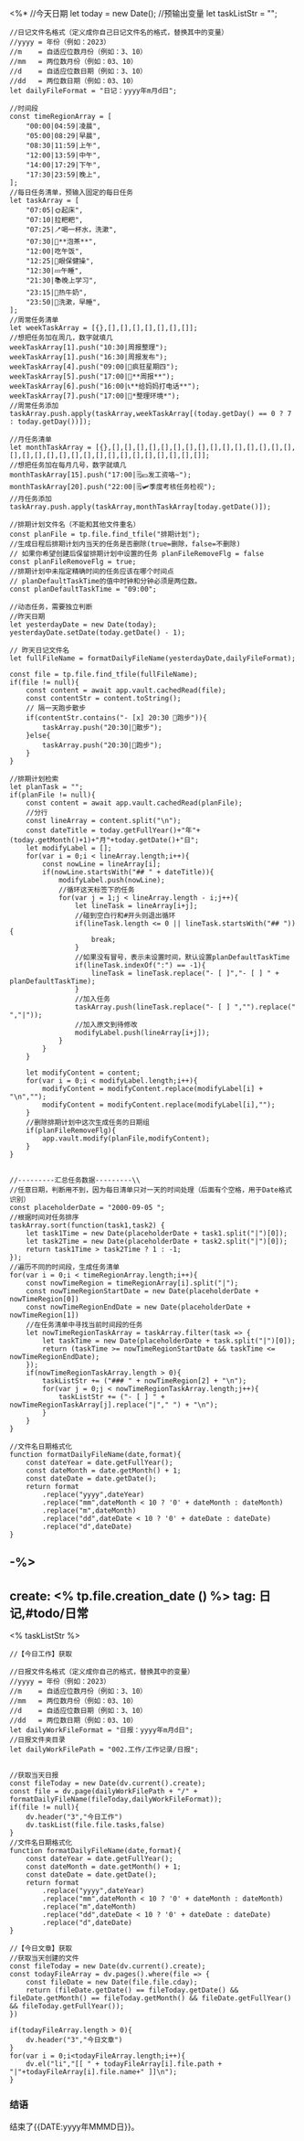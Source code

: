 <%*
    //今天日期
    let today = new Date();
    //预输出变量
    let taskListStr = "";

    //日记文件名格式（定义成你自己日记文件名的格式，替换其中的变量）
    //yyyy = 年份（例如：2023）
    //m    = 自适应位数月份（例如：3、10）
    //mm   = 两位数月份（例如：03、10）
    //d    = 自适应位数日期（例如：3、10）
    //dd   = 两位数日期（例如：03、10）
    let dailyFileFormat = "日记：yyyy年m月d日";

    //时间段
    const timeRegionArray = [
        "00:00|04:59|凌晨",
        "05:00|08:29|早晨",
        "08:30|11:59|上午",
        "12:00|13:59|中午",
        "14:00|17:29|下午",
        "17:30|23:59|晚上",
    ];
    //每日任务清单，预输入固定的每日任务
    let taskArray = [
        "07:05|🌞起床",
        "07:10|拉粑粑",
        "07:25|🪥喝一杯水，洗漱",
        "07:30|🍵**泡茶**",
        "12:00|吃午饭",
        "12:25|👀眼保健操",
        "12:30|💤午睡",
        "21:30|📚晚上学习",
        "23:15|🥛热牛奶",
        "23:50|🌙洗漱，早睡",
    ];
    //周常任务清单
    let weekTaskArray = [{},[],[],[],[],[],[],[]];
    //想把任务加在周几，数字就填几
    weekTaskArray[1].push("10:30|周报整理");
    weekTaskArray[1].push("16:30|周报发布");
    weekTaskArray[4].push("09:00|🍗疯狂星期四");
    weekTaskArray[5].push("17:00|📰**周报**");
    weekTaskArray[6].push("16:00|📞**给妈妈打电话**");
    weekTaskArray[7].push("17:00|🧹*整理环境*");
    //周常任务添加
    taskArray.push.apply(taskArray,weekTaskArray[(today.getDay() == 0 ? 7 : today.getDay())]);

    //月任务清单
    let monthTaskArray = [{},[],[],[],[],[],[],[],[],[],[],[],[],[],[],[],[],[],[],[],[],[],[],[],[],[],[],[],[],[],[],[]];
    //想把任务加在每月几号，数字就填几
    monthTaskArray[15].push("17:00|🗒💴发工资咯~");
    monthTaskArray[20].push("22:00|🗒🛩️季度考核任务检视");
    //月任务添加
    taskArray.push.apply(taskArray,monthTaskArray[today.getDate()]);

    //排期计划文件名（不能和其他文件重名）
    const planFile = tp.file.find_tfile("排期计划");
    //生成日程后排期计划内当天的任务是否删除(true=删除，false=不删除)
    // 如果你希望创建后保留排期计划中设置的任务 planFileRemoveFlg = false
    const planFileRemoveFlg = true;
    //排期计划中未指定精确时间的任务应该在哪个时间点
    // planDefaultTaskTime的值中时钟和分钟必须是两位数。
    const planDefaultTaskTime = "09:00";

    //动态任务，需要独立判断
    //昨天日期
    let yesterdayDate = new Date(today);
    yesterdayDate.setDate(today.getDate() - 1);

    // 昨天日记文件名
    let fullFileName = formatDailyFileName(yesterdayDate,dailyFileFormat);

    const file = tp.file.find_tfile(fullFileName);
    if(file != null){
        const content = await app.vault.cachedRead(file);
        const contentStr = content.toString();
        // 隔一天跑步散步
        if(contentStr.contains("- [x] 20:30 👟跑步")){
            taskArray.push("20:30|👞散步");
        }else{
            taskArray.push("20:30|👟跑步");
        }
    }

    //排期计划检索
    let planTask = "";
    if(planFile != null){
        const content = await app.vault.cachedRead(planFile);
        //分行
        const lineArray = content.split("\n");
        const dateTitle = today.getFullYear()+"年"+(today.getMonth()+1)+"月"+today.getDate()+"日";
        let modifyLabel = [];
        for(var i = 0;i < lineArray.length;i++){
            const nowLine = lineArray[i];
            if(nowLine.startsWith("## " + dateTitle)){
                modifyLabel.push(nowLine);
                //循环这天标签下的任务
                for(var j = 1;j < lineArray.length - i;j++){
                    let lineTask = lineArray[i+j];
                    //碰到空白行和#开头则退出循环
                    if(lineTask.length <= 0 || lineTask.startsWith("## ")){
                        break;
                    }
                    //如果没有冒号，表示未设置时间，默认设置planDefaultTaskTime
                    if(lineTask.indexOf(":") == -1){
                        lineTask = lineTask.replace("- [ ]","- [ ] " + planDefaultTaskTime);
                    }
                    //加入任务
                    taskArray.push(lineTask.replace("- [ ] ","").replace(" ","|"));
                    //加入原文到待修改
                    modifyLabel.push(lineArray[i+j]);
                }
            }
        }

        let modifyContent = content;
        for(var i = 0;i < modifyLabel.length;i++){
            modifyContent = modifyContent.replace(modifyLabel[i] + "\n","");
            modifyContent = modifyContent.replace(modifyLabel[i],"");
        }
        //删除排期计划中这次生成任务的日期组
        if(planFileRemoveFlg){
            app.vault.modify(planFile,modifyContent);
        }
    }


    //---------汇总任务数据---------\\
    //任意日期，判断用不到，因为每日清单只对一天的时间处理（后面有个空格，用于Date格式识别）
    const placeholderDate = "2000-09-05 ";
    //根据时间对任务排序
    taskArray.sort(function(task1,task2) {
        let task1Time = new Date(placeholderDate + task1.split("|")[0]);
        let task2Time = new Date(placeholderDate + task2.split("|")[0]);
        return task1Time > task2Time ? 1 : -1;
    });
    //遍历不同的时间段，生成任务清单
    for(var i = 0;i < timeRegionArray.length;i++){
        const nowTimeRegion = timeRegionArray[i].split("|");
        const nowTimeRegionStartDate = new Date(placeholderDate + nowTimeRegion[0])
        const nowTimeRegionEndDate = new Date(placeholderDate + nowTimeRegion[1])
        //在任务清单中寻找当前时间段的任务
        let nowTimeRegionTaskArray = taskArray.filter(task => {
            let taskTime = new Date(placeholderDate + task.split("|")[0]);
            return (taskTime >= nowTimeRegionStartDate && taskTime <= nowTimeRegionEndDate);
        });
        if(nowTimeRegionTaskArray.length > 0){
            taskListStr += ("### " + nowTimeRegion[2] + "\n");
            for(var j = 0;j < nowTimeRegionTaskArray.length;j++){
                taskListStr += ("- [ ] " + nowTimeRegionTaskArray[j].replace("|"," ") + "\n");
            }
        }
    }

    //文件名日期格式化
    function formatDailyFileName(date,format){
        const dateYear = date.getFullYear();
        const dateMonth = date.getMonth() + 1;
        const dateDate = date.getDate();
        return format
            .replace("yyyy",dateYear)
            .replace("mm",dateMonth < 10 ? '0' + dateMonth : dateMonth)
            .replace("m",dateMonth)
            .replace("dd",dateDate < 10 ? '0' + dateDate : dateDate)
            .replace("d",dateDate)
    }
-%>
---
create: <% tp.file.creation_date () %>
tag: 日记,#todo/日常
---
<% taskListStr %>
```dataviewjs
//【今日工作】获取

//日报文件名格式（定义成你自己的格式，替换其中的变量）
//yyyy = 年份（例如：2023）
//m    = 自适应位数月份（例如：3、10）
//mm   = 两位数月份（例如：03、10）
//d    = 自适应位数日期（例如：3、10）
//dd   = 两位数日期（例如：03、10）
let dailyWorkFileFormat = "日报：yyyy年m月d日";
//日报文件夹目录
let dailyWorkFilePath = "002.工作/工作记录/日报";


//获取当天日报
const fileToday = new Date(dv.current().create);
const file = dv.page(dailyWorkFilePath + "/" + formatDailyFileName(fileToday,dailyWorkFileFormat));
if(file != null){
    dv.header("3","今日工作")
    dv.taskList(file.file.tasks,false)
}
//文件名日期格式化
function formatDailyFileName(date,format){
    const dateYear = date.getFullYear();
    const dateMonth = date.getMonth() + 1;
    const dateDate = date.getDate();
    return format
        .replace("yyyy",dateYear)
        .replace("mm",dateMonth < 10 ? '0' + dateMonth : dateMonth)
        .replace("m",dateMonth)
        .replace("dd",dateDate < 10 ? '0' + dateDate : dateDate)
        .replace("d",dateDate)
}
```
```dataviewjs
//【今日文章】获取
//获取当天创建的文件
const fileToday = new Date(dv.current().create);
const todayFileArray = dv.pages().where(file => {
    const fileDate = new Date(file.file.cday);
    return (fileDate.getDate() == fileToday.getDate() && fileDate.getMonth() == fileToday.getMonth() && fileDate.getFullYear() && fileToday.getFullYear());
})

if(todayFileArray.length > 0){
    dv.header("3","今日文章")
}
for(var i = 0;i<todayFileArray.length;i++){
    dv.el("li","[[ " + todayFileArray[i].file.path + "|"+todayFileArray[i].file.name+" ]]\n");
}
```
### 结语
结束了{{DATE:yyyy年MMMD日}}。